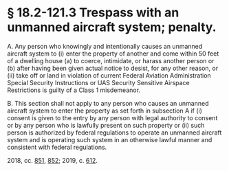 # § 18.2-121.3 Trespass with an unmanned aircraft system; penalty.

<p>A. Any person who knowingly and intentionally causes an unmanned aircraft system to (i) enter the property of another and come within 50 feet of a dwelling house (a) to coerce, intimidate, or harass another person or (b) after having been given actual notice to desist, for any other reason, or (ii) take off or land in violation of current Federal Aviation Administration Special Security Instructions or UAS Security Sensitive Airspace Restrictions is guilty of a Class 1 misdemeanor.</p><p>B. This section shall not apply to any person who causes an unmanned aircraft system to enter the property as set forth in subsection A if (i) consent is given to the entry by any person with legal authority to consent or by any person who is lawfully present on such property or (ii) such person is authorized by federal regulations to operate an unmanned aircraft system and is operating such system in an otherwise lawful manner and consistent with federal regulations.</p><p>2018, cc. <a href='http://lis.virginia.gov/cgi-bin/legp604.exe?181+ful+CHAP0851'>851</a>, <a href='http://lis.virginia.gov/cgi-bin/legp604.exe?181+ful+CHAP0852'>852</a>; 2019, c. <a href='http://lis.virginia.gov/cgi-bin/legp604.exe?191+ful+CHAP0612'>612</a>.</p>